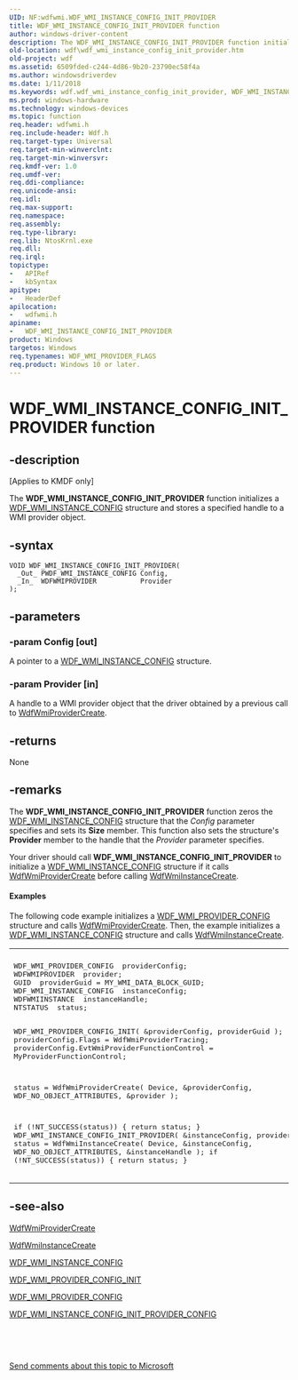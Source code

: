 ```yaml
---
UID: NF:wdfwmi.WDF_WMI_INSTANCE_CONFIG_INIT_PROVIDER
title: WDF_WMI_INSTANCE_CONFIG_INIT_PROVIDER function
author: windows-driver-content
description: The WDF_WMI_INSTANCE_CONFIG_INIT_PROVIDER function initializes a WDF_WMI_INSTANCE_CONFIG structure and stores a specified handle to a WMI provider object.
old-location: wdf\wdf_wmi_instance_config_init_provider.htm
old-project: wdf
ms.assetid: 6509fded-c244-4d86-9b20-23790ec58f4a
ms.author: windowsdriverdev
ms.date: 1/11/2018
ms.keywords: wdf.wdf_wmi_instance_config_init_provider, WDF_WMI_INSTANCE_CONFIG_INIT_PROVIDER, kmdf.wdf_wmi_instance_config_init_provider, WDF_WMI_INSTANCE_CONFIG_INIT_PROVIDER function, wdfwmi/WDF_WMI_INSTANCE_CONFIG_INIT_PROVIDER, DFWMIRef_beb80d61-7fcb-4234-97ef-41e917cd51f5.xml
ms.prod: windows-hardware
ms.technology: windows-devices
ms.topic: function
req.header: wdfwmi.h
req.include-header: Wdf.h
req.target-type: Universal
req.target-min-winverclnt: 
req.target-min-winversvr: 
req.kmdf-ver: 1.0
req.umdf-ver: 
req.ddi-compliance: 
req.unicode-ansi: 
req.idl: 
req.max-support: 
req.namespace: 
req.assembly: 
req.type-library: 
req.lib: NtosKrnl.exe
req.dll: 
req.irql: 
topictype:
-	APIRef
-	kbSyntax
apitype:
-	HeaderDef
apilocation:
-	wdfwmi.h
apiname:
-	WDF_WMI_INSTANCE_CONFIG_INIT_PROVIDER
product: Windows
targetos: Windows
req.typenames: WDF_WMI_PROVIDER_FLAGS
req.product: Windows 10 or later.
---
```


# WDF_WMI_INSTANCE_CONFIG_INIT_PROVIDER function


## -description


<p class="CCE_Message">[Applies to KMDF only]

The <b>WDF_WMI_INSTANCE_CONFIG_INIT_PROVIDER</b> function initializes a <a href="..\wdfwmi\ns-wdfwmi-_wdf_wmi_instance_config.md">WDF_WMI_INSTANCE_CONFIG</a> structure and stores a specified handle to a WMI provider object.


## -syntax


````
VOID WDF_WMI_INSTANCE_CONFIG_INIT_PROVIDER(
  _Out_ PWDF_WMI_INSTANCE_CONFIG Config,
  _In_  WDFWMIPROVIDER           Provider
);
````


## -parameters




### -param Config [out]

A pointer to a <a href="..\wdfwmi\ns-wdfwmi-_wdf_wmi_instance_config.md">WDF_WMI_INSTANCE_CONFIG</a> structure.


### -param Provider [in]

A handle to a WMI provider object that the driver obtained by a previous call to <a href="..\wdfwmi\nf-wdfwmi-wdfwmiprovidercreate.md">WdfWmiProviderCreate</a>.


## -returns



None




## -remarks



The <b>WDF_WMI_INSTANCE_CONFIG_INIT_PROVIDER</b> function zeros the <a href="..\wdfwmi\ns-wdfwmi-_wdf_wmi_instance_config.md">WDF_WMI_INSTANCE_CONFIG</a> structure that the <i>Config</i> parameter specifies and sets its <b>Size</b> member. This function also sets the structure's <b>Provider</b> member to the handle that the <i>Provider</i> parameter specifies.

Your driver should call <b>WDF_WMI_INSTANCE_CONFIG_INIT_PROVIDER</b> to initialize a <a href="..\wdfwmi\ns-wdfwmi-_wdf_wmi_instance_config.md">WDF_WMI_INSTANCE_CONFIG</a> structure if it calls <a href="..\wdfwmi\nf-wdfwmi-wdfwmiprovidercreate.md">WdfWmiProviderCreate</a> before calling <a href="..\wdfwmi\nf-wdfwmi-wdfwmiinstancecreate.md">WdfWmiInstanceCreate</a>.


#### Examples

The following code example initializes a <a href="..\wdfwmi\ns-wdfwmi-_wdf_wmi_provider_config.md">WDF_WMI_PROVIDER_CONFIG</a> structure and calls <a href="..\wdfwmi\nf-wdfwmi-wdfwmiprovidercreate.md">WdfWmiProviderCreate</a>. Then, the example initializes a <a href="..\wdfwmi\ns-wdfwmi-_wdf_wmi_instance_config.md">WDF_WMI_INSTANCE_CONFIG</a> structure and calls <a href="..\wdfwmi\nf-wdfwmi-wdfwmiinstancecreate.md">WdfWmiInstanceCreate</a>.

<div class="code"><span codelanguage=""><table>
<tr>
<th></th>
</tr>
<tr>
<td>
<pre>WDF_WMI_PROVIDER_CONFIG  providerConfig;
WDFWMIPROVIDER  provider;
GUID  providerGuid = MY_WMI_DATA_BLOCK_GUID;
WDF_WMI_INSTANCE_CONFIG  instanceConfig;
WDFWMIINSTANCE  instanceHandle;
NTSTATUS  status;

WDF_WMI_PROVIDER_CONFIG_INIT(
                             &amp;providerConfig,
                             providerGuid
                             );
providerConfig.Flags = WdfWmiProviderTracing;
providerConfig.EvtWmiProviderFunctionControl = MyProviderFunctionControl;

status = WdfWmiProviderCreate(
                              Device,
                              &amp;providerConfig,
                              WDF_NO_OBJECT_ATTRIBUTES,
                              &amp;provider
                              );

if (!NT_SUCCESS(status)) {
    return status;
}
WDF_WMI_INSTANCE_CONFIG_INIT_PROVIDER(
                                      &amp;instanceConfig,
                                      provider
                                      );
status = WdfWmiInstanceCreate(
                              Device,
                              &amp;instanceConfig,
                              WDF_NO_OBJECT_ATTRIBUTES,
                              &amp;instanceHandle
                              );
if (!NT_SUCCESS(status)) {
    return status;
}</pre>
</td>
</tr>
</table></span></div>



## -see-also

<a href="..\wdfwmi\nf-wdfwmi-wdfwmiprovidercreate.md">WdfWmiProviderCreate</a>



<a href="..\wdfwmi\nf-wdfwmi-wdfwmiinstancecreate.md">WdfWmiInstanceCreate</a>



<a href="..\wdfwmi\ns-wdfwmi-_wdf_wmi_instance_config.md">WDF_WMI_INSTANCE_CONFIG</a>



<a href="..\wdfwmi\nf-wdfwmi-wdf_wmi_provider_config_init.md">WDF_WMI_PROVIDER_CONFIG_INIT</a>



<a href="..\wdfwmi\ns-wdfwmi-_wdf_wmi_provider_config.md">WDF_WMI_PROVIDER_CONFIG</a>



<a href="..\wdfwmi\nf-wdfwmi-wdf_wmi_instance_config_init_provider_config.md">WDF_WMI_INSTANCE_CONFIG_INIT_PROVIDER_CONFIG</a>



 

 

<a href="mailto:wsddocfb@microsoft.com?subject=Documentation%20feedback [wdf\wdf]:%20WDF_WMI_INSTANCE_CONFIG_INIT_PROVIDER function%20 RELEASE:%20(1/11/2018)&amp;body=%0A%0APRIVACY STATEMENT%0A%0AWe use your feedback to improve the documentation. We don't use your email address for any other purpose, and we'll remove your email address from our system after the issue that you're reporting is fixed. While we're working to fix this issue, we might send you an email message to ask for more info. Later, we might also send you an email message to let you know that we've addressed your feedback.%0A%0AFor more info about Microsoft's privacy policy, see http://privacy.microsoft.com/en-us/default.aspx." title="Send comments about this topic to Microsoft">Send comments about this topic to Microsoft</a>

